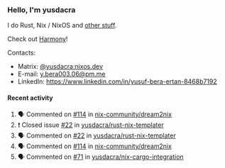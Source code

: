 ### Hello, I'm yusdacra

I do Rust, Nix / NixOS and [other stuff](https://yusdacra.gitlab.io/about).

Check out [Harmony](https://harmonyapp.io)!

Contacts:
- Matrix: [@yusdacra:nixos.dev](https://matrix.to/#/@yusdacra:nixos.dev)
- E-mail: y.bera003.06@pm.me
- LinkedIn: https://www.linkedin.com/in/yusuf-bera-ertan-8468b7192

#### Recent activity

<!--START_SECTION:activity-->
1. 🗣 Commented on [#114](https://github.com/nix-community/dream2nix/issues/114) in [nix-community/dream2nix](https://github.com/nix-community/dream2nix)
2. ❗️ Closed issue [#22](https://github.com/yusdacra/rust-nix-templater/issues/22) in [yusdacra/rust-nix-templater](https://github.com/yusdacra/rust-nix-templater)
3. 🗣 Commented on [#22](https://github.com/yusdacra/rust-nix-templater/issues/22) in [yusdacra/rust-nix-templater](https://github.com/yusdacra/rust-nix-templater)
4. 🗣 Commented on [#114](https://github.com/nix-community/dream2nix/issues/114) in [nix-community/dream2nix](https://github.com/nix-community/dream2nix)
5. 🗣 Commented on [#71](https://github.com/yusdacra/nix-cargo-integration/issues/71) in [yusdacra/nix-cargo-integration](https://github.com/yusdacra/nix-cargo-integration)
<!--END_SECTION:activity-->
